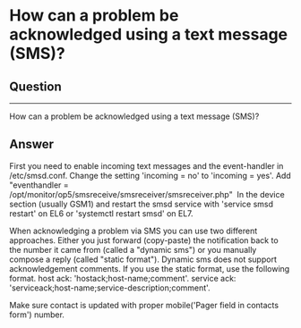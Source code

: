 # How can a problem be acknowledged using a text message (SMS)?

## Question

* * * * *

How can a problem be acknowledged using a text message (SMS)?

## Answer

First you need to enable incoming text messages and the event-handler in /etc/smsd.conf.
 Change the setting 'incoming = no' to 'incoming = yes'.
 Add "eventhandler = /opt/monitor/op5/smsreceive/smsreceiver/smsreceiver.php"  In the device section (usually GSM1) and restart the smsd service with 'service smsd restart' on EL6 or 'systemctl restart smsd' on EL7.

When acknowledging a problem via SMS you can use two different approaches.
 Either you just forward (copy-paste) the notification back to the number it came from (called a "dynamic sms") or you manually compose a reply (called "static format").
 Dynamic sms does not support acknowledgement comments.
 If you use the static format, use the following format.
 host ack: 'hostack;host-name;comment'.
 service ack: 'serviceack;host-name;service-description;comment'.

Make sure contact is updated with proper mobile('Pager field in contacts form') number.
